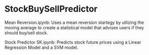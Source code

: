 # StockBuySellPredictor

Mean Reversion.ipynb: Uses a mean reversion startegy by utlizing the moving average to create a statistical model that advises users if they should buy/sell stock.

Stock Predictor SK.ipynb: Predicts stock future prices using a Linear Regression Model and a SVM model.
